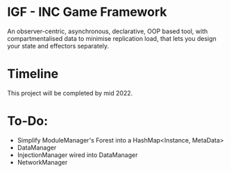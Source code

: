 # IGF - INC Game Framework

An observer-centric, asynchronous, declarative, OOP based tool, with compartmentalised data to minimise replication load, that lets you design your state and effectors separately.

# Timeline

This project will be completed by mid 2022.

# To-Do:

- Simplify ModuleManager's Forest into a HashMap<Instance, MetaData>
- DataManager
- InjectionManager wired into DataManager
- NetworkManager
